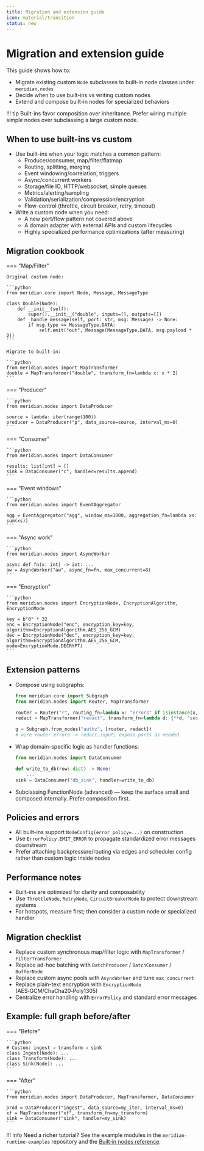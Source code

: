 ```yaml
---
title: Migration and extension guide
icon: material/transition
status: new
---
```


# Migration and extension guide

This guide shows how to:

- Migrate existing custom `Node` subclasses to built-in node classes under `meridian.nodes`
- Decide when to use built-ins vs writing custom nodes
- Extend and compose built-in nodes for specialized behaviors

!!! tip
    Built-ins favor composition over inheritance. Prefer wiring multiple simple nodes over subclassing a large custom node.

## When to use built-ins vs custom

- Use built-ins when your logic matches a common pattern:
  - Producer/consumer, map/filter/flatmap
  - Routing, splitting, merging
  - Event windowing/correlation, triggers
  - Async/concurrent workers
  - Storage/file IO, HTTP/websocket, simple queues
  - Metrics/alerting/sampling
  - Validation/serialization/compression/encryption
  - Flow-control (throttle, circuit breaker, retry, timeout)
- Write a custom node when you need:
  - A new port/flow pattern not covered above
  - A domain adapter with external APIs and custom lifecycles
  - Highly specialized performance optimizations (after measuring)

## Migration cookbook

=== "Map/Filter"

    Original custom node:

    ```python
    from meridian.core import Node, Message, MessageType

    class Double(Node):
        def __init__(self):
            super().__init__("double", inputs=[], outputs=[])
        def _handle_message(self, port: str, msg: Message) -> None:
            if msg.type == MessageType.DATA:
                self.emit("out", Message(MessageType.DATA, msg.payload * 2))
    ```

    Migrate to built-in:

    ```python
    from meridian.nodes import MapTransformer
    double = MapTransformer("double", transform_fn=lambda x: x * 2)
    ```

=== "Producer"

    ```python
    from meridian.nodes import DataProducer

    source = lambda: iter(range(100))
    producer = DataProducer("p", data_source=source, interval_ms=0)
    ```

=== "Consumer"

    ```python
    from meridian.nodes import DataConsumer

    results: list[int] = []
    sink = DataConsumer("c", handler=results.append)
    ```

=== "Event windows"

    ```python
    from meridian.nodes import EventAggregator

    agg = EventAggregator("agg", window_ms=1000, aggregation_fn=lambda xs: sum(xs))
    ```

=== "Async work"

    ```python
    from meridian.nodes import AsyncWorker

    async def fn(x: int) -> int: ...
    aw = AsyncWorker("aw", async_fn=fn, max_concurrent=8)
    ```

=== "Encryption"

    ```python
    from meridian.nodes import EncryptionNode, EncryptionAlgorithm, EncryptionMode

    key = b"0" * 32
    enc = EncryptionNode("enc", encryption_key=key, algorithm=EncryptionAlgorithm.AES_256_GCM)
    dec = EncryptionNode("dec", encryption_key=key, algorithm=EncryptionAlgorithm.AES_256_GCM, mode=EncryptionMode.DECRYPT)
    ```

## Extension patterns

- Compose using subgraphs:

  ```python
  from meridian.core import Subgraph
  from meridian.nodes import Router, MapTransformer

  router = Router("r", routing_fn=lambda x: "errors" if isinstance(x, dict) and x.get("error") else "ok", output_ports=["ok", "errors"])
  redact = MapTransformer("redact", transform_fn=lambda d: {**d, "secret": "***"})

  g = Subgraph.from_nodes("authz", [router, redact])
  # wire router.errors -> redact.input; expose ports as needed
  ```

- Wrap domain-specific logic as handler functions:

  ```python
  from meridian.nodes import DataConsumer

  def write_to_db(row: dict) -> None:
      ...
  sink = DataConsumer("db_sink", handler=write_to_db)
  ```

- Subclassing FunctionNode (advanced) — keep the surface small and composed internally. Prefer composition first.

## Policies and errors

- All built-ins support `NodeConfig(error_policy=...)` on construction
- Use `ErrorPolicy.EMIT_ERROR` to propagate standardized error messages downstream
- Prefer attaching backpressure/routing via edges and scheduler config rather than custom logic inside nodes

## Performance notes

- Built-ins are optimized for clarity and composability
- Use `ThrottleNode`, `RetryNode`, `CircuitBreakerNode` to protect downstream systems
- For hotspots, measure first; then consider a custom node or specialized handler

## Migration checklist

- Replace custom synchronous map/filter logic with `MapTransformer` / `FilterTransformer`
- Replace ad-hoc batching with `BatchProducer` / `BatchConsumer` / `BufferNode`
- Replace custom async pools with `AsyncWorker` and tune `max_concurrent`
- Replace plain-text encryption with `EncryptionNode` (AES‑GCM/ChaCha20‑Poly1305)
- Centralize error handling with `ErrorPolicy` and standard error messages

## Example: full graph before/after

=== "Before"

    ```python
    # Custom: ingest → transform → sink
    class Ingest(Node): ...
    class Transform(Node): ...
    class Sink(Node): ...
    ```

=== "After"

    ```python
    from meridian.nodes import DataProducer, MapTransformer, DataConsumer

    prod = DataProducer("ingest", data_source=my_iter, interval_ms=0)
    xf = MapTransformer("xf", transform_fn=my_transform)
    sink = DataConsumer("sink", handler=my_sink)
    ```

!!! info
    Need a richer tutorial? See the example modules in the `meridian-runtime-examples` repository and the [Built‑in nodes reference](../reference/built-in-nodes.md).
